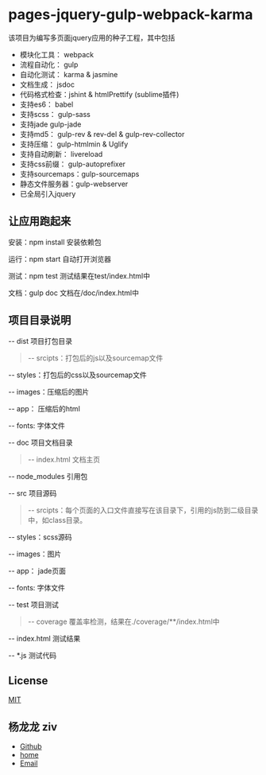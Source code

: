 pages-jquery-gulp-webpack-karma
=========================================


该项目为编写多页面jquery应用的种子工程，其中包括

- 模块化工具： webpack
- 流程自动化： gulp
- 自动化测试： karma & jasmine
- 文档生成：   jsdoc
- 代码格式检查：jshint & htmlPrettify (sublime插件)
- 支持es6：    babel
- 支持scss：   gulp-sass
- 支持jade     gulp-jade
- 支持md5：    gulp-rev & rev-del &  gulp-rev-collector
- 支持压缩：    gulp-htmlmin & Uglify
- 支持自动刷新： livereload
- 支持css前缀： gulp-autoprefixer
- 支持sourcemaps：gulp-sourcemaps
- 静态文件服务器：gulp-webserver  
- 已全局引入jquery

让应用跑起来
-------------------------
安装：npm install 安装依赖包 

运行：npm start  自动打开浏览器

测试：npm test   测试结果在test/index.html中

文档：gulp doc  文档在/doc/index.html中

项目目录说明
-------------------------
-- dist 项目打包目录
> -- srcipts：打包后的js以及sourcemap文件

  -- styles：打包后的css以及sourcemap文件

  -- images：压缩后的图片

  -- app： 压缩后的html

  -- fonts: 字体文件

-- doc 项目文档目录
> -- index.html 文档主页

-- node_modules 引用包

-- src 项目源码
> -- srcipts：每个页面的入口文件直接写在该目录下，引用的js防到二级目录中，如class目录。

  -- styles：scss源码

  -- images：图片

  -- app： jade页面
	
  -- fonts: 字体文件

-- test 项目测试
> -- coverage 覆盖率检测，结果在./coverage/**/index.html中

  -- index.html 测试结果
  
  -- *.js 测试代码


License
-------------------------
[MIT]

杨龙龙 ziv
-------------------------
- [Github]
- [home]
- [Email]


[MIT]: http://markdalgleish.mit-license.org
[Github]: https://github.com/yllziv
[home]: http://www.yanglonglong.com
[Email]: me@yanglonglong.com
